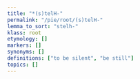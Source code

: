```yaml
---
title: "*(s)telH-"
permalink: "/pie/root/(s)telH-"
lemma_to_sort: "stelh-"
klass: root
etymology: []
markers: []
synonyms: []
definitions: ["to be silent", "be still"]
topics: []
---
```

